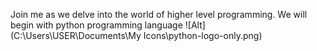Join me as we delve into the world of higher level programming. We will begin with python programming language
![Alt](C:\Users\USER\Documents\My Icons\python-logo-only.png)
